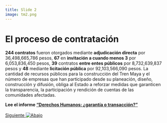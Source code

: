 ```yaml
---
title: Slide 2
image: tm2.png
---
```


# El proceso de contratación

**244 contratos** fueron otorgados mediante **adjudicación directa** por 36,498,665,786 pesos, **67** en **invitación a cuando menos 3** por 6,053,836,450 pesos, **39** contratos **entre entes públicos** por 8,732,639,837 pesos y **48** mediante **licitación pública** por 92,103,566,090 pesos. 
La cantidad de recursos públicos para la construcción del Tren Maya y el número de empresas que han participado desde su planeación, diseño, construcción y difusión, obliga al Estado a reforzar medidas que garanticen la transparencia, la participación y rendición de cuentas de las comunidades afectadas.

**Lee el informe [“Derechos Humanos: ¿garantía o transacción?”](/informeDDHH/)**
<br>
<br>
<a class="moveSectionDown" href="#">Siguiente <img class="down-arrow" src="{{ site.baseurl }}/assets/img/arrow-down-solid.svg" alt="Abajo"></a>
